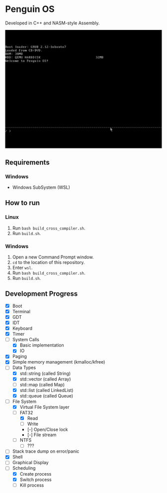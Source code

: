 # Penguin OS

Developed in C++ and NASM-style Assembly.

![Example Image](images/example.gif)

## Requirements

### Windows
- Windows SubSystem (WSL)

## How to run

### Linux

1. Run `bash build_cross_compiler.sh`.
2. Run `build.sh`.

### Windows

1. Open a new Command Prompt window.
2. `cd` to the location of this repository.
3. Enter `wsl`.
4. Run `bash build_cross_compiler.sh`.
5. Run `build.sh`.

## Development Progress
- [x] Boot
- [x] Terminal
- [x] GDT
- [x] IDT
- [x] Keyboard
- [x] Timer
- [ ] System Calls
  - [x] Basic implementation
  - [x] IO
- [x] Paging
- [x] Simple memory management (kmalloc/kfree)
- [ ] Data Types
  - [x] std::string (called String)
  - [x] std::vector (called Array)
  - [ ] std::map (called Map)
  - [x] std::list (called LinkedList)
  - [x] std::queue (called Queue)
- [ ] File System
  - [x] Virtual File System layer
  - [ ] FAT32
    - [x] Read
    - [ ] Write
    - [-] Open/Close lock
    - [-] File stream
  - [ ] NTFS
    - [ ] ???
- [ ] Stack trace dump on error/panic
- [x] Shell
- [ ] Graphical Display
- [ ] Scheduling
  - [x] Create process
  - [x] Switch process
  - [ ] Kill process
